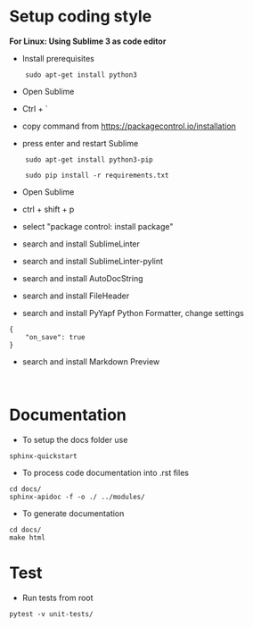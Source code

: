 Setup coding style
==================

**For Linux: Using Sublime 3 as code editor**

- Install prerequisites

~~~~~~~~~~~~~~~~~~~~~
    sudo apt-get install python3 
~~~~~~~~~~~~~~~~~~~~~

- Open Sublime

- Ctrl + `

- copy command from https://packagecontrol.io/installation

- press enter and restart Sublime

~~~~~~~~~~~~~~~~~~~~~
    sudo apt-get install python3-pip 

    sudo pip install -r requirements.txt
~~~~~~~~~~~~~~~~~~~~~

- Open Sublime

- ctrl + shift + p

- select "package control: install package"

- search and install SublimeLinter

- search and install SublimeLinter-pylint

- search and install AutoDocString

- search and install FileHeader

- search and install PyYapf Python Formatter, change settings

~~~~~~~~~~~~~~~~~~~~~
{
    "on_save": true
}
~~~~~~~~~~~~~~~~~~~~~

- search and install Markdown Preview

<br />

Documentation
=============

- To setup the docs folder use

~~~~~~~~~~~~~~~~~~~~~
sphinx-quickstart
~~~~~~~~~~~~~~~~~~~~~

- To process code documentation into .rst files

~~~~~~~~~~~~~~~~~~~~~
cd docs/
sphinx-apidoc -f -o ./ ../modules/
~~~~~~~~~~~~~~~~~~~~~

- To generate documentation

~~~~~~~~~~~~~~~~~~~~~
cd docs/
make html
~~~~~~~~~~~~~~~~~~~~~

Test
====

- Run tests from root

~~~~~~~~~~~~~~~~~~~~~
pytest -v unit-tests/
~~~~~~~~~~~~~~~~~~~~~
